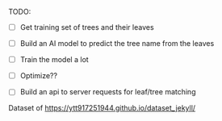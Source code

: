 TODO: 
- [ ] Get training set of trees and their leaves
- [ ] Build an AI model to predict the tree name from the leaves
- [ ] Train the model a lot
- [ ] Optimize??
- [ ] Build an api to server requests for leaf/tree matching


Dataset of https://ytt917251944.github.io/dataset_jekyll/